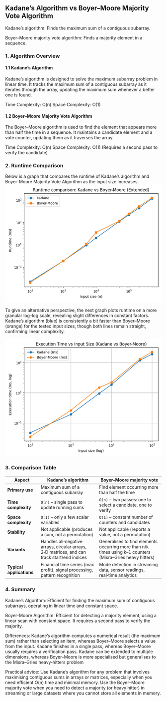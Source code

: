 ## Kadane’s Algorithm vs Boyer–Moore Majority Vote Algorithm


Kadane’s algorithm: Finds the maximum sum of a contiguous subarray.

Boyer–Moore majority vote algorithm: Finds a majority element in a sequence.

### 1. Algorithm Overview
   #### 1.1 Kadane’s Algorithm

Kadane’s algorithm is designed to solve the maximum subarray problem in linear time. It tracks the maximum sum of a contiguous subarray as it iterates through the array, updating the maximum sum whenever a better one is found.

Time Complexity: O(n)
Space Complexity: O(1)

#### 1.2 Boyer–Moore Majority Vote Algorithm

The Boyer–Moore algorithm is used to find the element that appears more than half the time in a sequence. It maintains a candidate element and a vote counter, updating them as it traverses the array.

Time Complexity: O(n)
Space Complexity: O(1) (Requires a second pass to verify the candidate)

 ### 2. Runtime Comparison

Below is a graph that compares the runtime of Kadane’s algorithm and Boyer-Moore Majority Vote Algorithm as the input size increases.
![Runtime Comparison](docs/kadane_boyer_extended_runtime_plot.png)

To give an alternative perspective, the next graph plots runtime on a more granular log–log scale, revealing slight differences in constant factors. Kadane’s algorithm (blue) is consistently a bit faster than Boyer–Moore (orange) for the tested input sizes, though both lines remain straight, confirming linear complexity.

![Execution Time](docs/kadane_boyer_runtime_plot.png)

### 3. Comparison Table
| Aspect                   | Kadane’s algorithm                                                                          | Boyer–Moore majority vote                                                                                 |
| ------------------------ | ------------------------------------------------------------------------------------------- | --------------------------------------------------------------------------------------------------------- |
| **Primary use**          | Maximum sum of a contiguous subarray                                                        | Find element occurring more than half the time                                                            |
| **Time complexity**      | `O(n)` – single pass to update running sums                                                 | `O(n)` – two passes: one to select a candidate, one to verify                                             |
| **Space complexity**     | `O(1)` – only a few scalar variables                                                        | `O(1)` – constant number of counters and candidates                                                       |
| **Stability**            | Not applicable (produces a sum, not a permutation)                                          | Not applicable (reports a value, not a permutation)                                                       |
| **Variants**             | Handles all‑negative arrays, circular arrays, 2‑D matrices, and can track start/end indices | Generalises to find elements occurring more than n/k times using k–1 counters (Misra–Gries heavy hitters) |
| **Typical applications** | Financial time series (max profit), signal processing, pattern recognition                  | Mode detection in streaming data, sensor readings, real‑time analytics                                    |


### 4. Summary

Kadane’s Algorithm: Efficient for finding the maximum sum of contiguous subarrays, operating in linear time and constant space.

Boyer-Moore Algorithm: Efficient for detecting a majority element, using a linear scan with constant space. It requires a second pass to verify the majority.

 Differences: Kadane’s algorithm computes a numerical result (the maximum sum) rather than selecting an item, whereas Boyer–Moore selects a value from the input. Kadane finishes in a single pass, whereas Boyer–Moore usually requires a verification pass. Kadane can be extended to multiple dimensions, whereas Boyer–Moore is more specialised but generalises to the Misra–Gries heavy‑hitters problem

Practical advice: Use Kadane’s algorithm for any problem that involves maximising contiguous sums in arrays or matrices, especially when you need efficient O(n) time and minimal memory. Use the Boyer–Moore majority vote when you need to detect a majority (or heavy hitter) in streaming or large datasets where you cannot store all elements in memory.